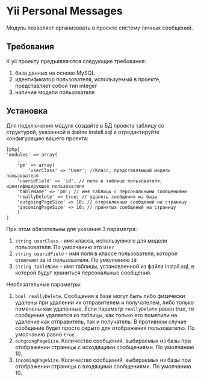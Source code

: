 Yii Personal Messages
=====================

Модуль позволяет организовать в проекте систему личных сообщений.

Требования
----------
К yii проекту предъявляются следующие требования:

1. база данных на основе MySQL
2. идентификатор пользователя, используемый в проекте, представляет собой тип integer
3. наличие модели пользователя

Установка
---------

Для подключения модуля создайте в БД проекта таблицу со структурой, указанной в файле install.sql и отредактируйте конфигурацию вашего проекта:
~~~
[php]
'modules' => array(
    ...
    'pm' => array(
        'userClass' => 'User'; //Класс, представляющий модель пользователя
	'useridField' => 'id'; // поле в таблице пользователя, идентифицирующее пользователя
	'tableName' => 'pm'; // имя таблицы с персональными сообщениями
	'reallyDelete' => true; // удалять сообщения из базы
	'outgoingPageSize' => 10; // отправленных сообщений на страницу
	'incomingPageSize' => 10; // принятых сообщений на страницу
    )
)
~~~

При этом обязательны для указания 3 параметра:

1. `string userClass` - имя класса, используемого для модели пользователя. По умолчанию это `User`
2. `string useridField` - имя поля в классе пользователя, которое отвечает за id пользователя. По умолчанию `id`
3. `string tableName` - имя таблицы, установленной из файла install.sql, в которой будут храниться персональные сообщения.

Необязательные параметры:

1. `bool reallyDelete`. Сообщения в базе могут быть либо физически удалены при удалении их отправителем и получателем, либо только помечены как удаленные. Если параметр `reallyDelete` равен true, то сообщение удаляется из таблицы, как только его пометили на удаление как отправитель, так и получатель. В противном случае сообщение будет просто скрыто для отображения пользователю. По умолчанию равно `true`.
2. `outgoingPageSize`. Количество сообщений, выбираемых из базы при отображении страницы с исходящими сообщениями. По умолчанию 10.
3. `incomingPageSize`. Количество сообщений, выбираемых из базы при отображении страницы с входящими сообщениями. По умолчанию 10.
